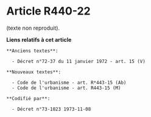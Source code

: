 # Article R440-22

(texte non reproduit).

**Liens relatifs à cet article**

	**Anciens textes**:

	  - Décret n°72-37 du 11 janvier 1972 - art. 15 (V)

	**Nouveaux textes**:

	  - Code de l'urbanisme - art. R*443-15 (Ab)
	  - Code de l'urbanisme - art. R443-15 (M)

	**Codifié par**:

	  - Décret n°73-1023 1973-11-08
